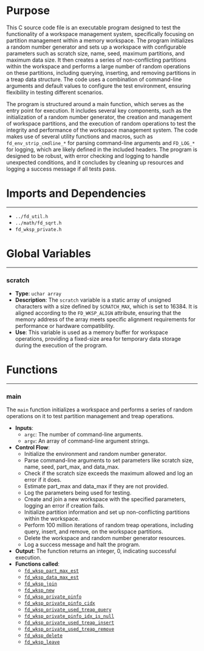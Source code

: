 # Purpose
This C source code file is an executable program designed to test the functionality of a workspace management system, specifically focusing on partition management within a memory workspace. The program initializes a random number generator and sets up a workspace with configurable parameters such as scratch size, name, seed, maximum partitions, and maximum data size. It then creates a series of non-conflicting partitions within the workspace and performs a large number of random operations on these partitions, including querying, inserting, and removing partitions in a treap data structure. The code uses a combination of command-line arguments and default values to configure the test environment, ensuring flexibility in testing different scenarios.

The program is structured around a main function, which serves as the entry point for execution. It includes several key components, such as the initialization of a random number generator, the creation and management of workspace partitions, and the execution of random operations to test the integrity and performance of the workspace management system. The code makes use of several utility functions and macros, such as `fd_env_strip_cmdline_*` for parsing command-line arguments and `FD_LOG_*` for logging, which are likely defined in the included headers. The program is designed to be robust, with error checking and logging to handle unexpected conditions, and it concludes by cleaning up resources and logging a success message if all tests pass.
# Imports and Dependencies

---
- `../fd_util.h`
- `../math/fd_sqrt.h`
- `fd_wksp_private.h`


# Global Variables

---
### scratch
- **Type**: `uchar array`
- **Description**: The `scratch` variable is a static array of unsigned characters with a size defined by `SCRATCH_MAX`, which is set to 16384. It is aligned according to the `FD_WKSP_ALIGN` attribute, ensuring that the memory address of the array meets specific alignment requirements for performance or hardware compatibility.
- **Use**: This variable is used as a memory buffer for workspace operations, providing a fixed-size area for temporary data storage during the execution of the program.


# Functions

---
### main<!-- {{#callable:main}} -->
The `main` function initializes a workspace and performs a series of random operations on it to test partition management and treap operations.
- **Inputs**:
    - `argc`: The number of command-line arguments.
    - `argv`: An array of command-line argument strings.
- **Control Flow**:
    - Initialize the environment and random number generator.
    - Parse command-line arguments to set parameters like scratch size, name, seed, part_max, and data_max.
    - Check if the scratch size exceeds the maximum allowed and log an error if it does.
    - Estimate part_max and data_max if they are not provided.
    - Log the parameters being used for testing.
    - Create and join a new workspace with the specified parameters, logging an error if creation fails.
    - Initialize partition information and set up non-conflicting partitions within the workspace.
    - Perform 100 million iterations of random treap operations, including query, insert, and remove, on the workspace partitions.
    - Delete the workspace and random number generator resources.
    - Log a success message and halt the program.
- **Output**: The function returns an integer, 0, indicating successful execution.
- **Functions called**:
    - [`fd_wksp_part_max_est`](fd_wksp_admin.c.driver.md#fd_wksp_part_max_est)
    - [`fd_wksp_data_max_est`](fd_wksp_admin.c.driver.md#fd_wksp_data_max_est)
    - [`fd_wksp_join`](fd_wksp_admin.c.driver.md#fd_wksp_join)
    - [`fd_wksp_new`](fd_wksp_admin.c.driver.md#fd_wksp_new)
    - [`fd_wksp_private_pinfo`](fd_wksp_private.h.driver.md#fd_wksp_private_pinfo)
    - [`fd_wksp_private_pinfo_cidx`](fd_wksp_private.h.driver.md#fd_wksp_private_pinfo_cidx)
    - [`fd_wksp_private_used_treap_query`](fd_wksp_used_treap.c.driver.md#fd_wksp_private_used_treap_query)
    - [`fd_wksp_private_pinfo_idx_is_null`](fd_wksp_private.h.driver.md#fd_wksp_private_pinfo_idx_is_null)
    - [`fd_wksp_private_used_treap_insert`](fd_wksp_used_treap.c.driver.md#fd_wksp_private_used_treap_insert)
    - [`fd_wksp_private_used_treap_remove`](fd_wksp_used_treap.c.driver.md#fd_wksp_private_used_treap_remove)
    - [`fd_wksp_delete`](fd_wksp_admin.c.driver.md#fd_wksp_delete)
    - [`fd_wksp_leave`](fd_wksp_admin.c.driver.md#fd_wksp_leave)


